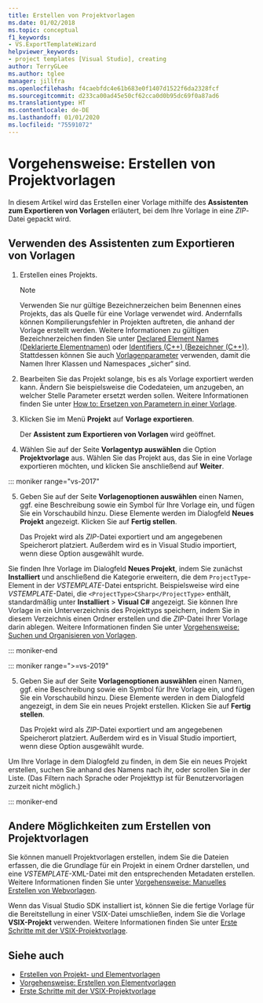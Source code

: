 ```yaml
---
title: Erstellen von Projektvorlagen
ms.date: 01/02/2018
ms.topic: conceptual
f1_keywords:
- VS.ExportTemplateWizard
helpviewer_keywords:
- project templates [Visual Studio], creating
author: TerryGLee
ms.author: tglee
manager: jillfra
ms.openlocfilehash: f4caebfdc4e61b683e0f1407d1522f6da2328fcf
ms.sourcegitcommit: d233ca00ad45e50cf62cca0d0b95dc69f0a87ad6
ms.translationtype: HT
ms.contentlocale: de-DE
ms.lasthandoff: 01/01/2020
ms.locfileid: "75591072"
---
```

# <a name="how-to-create-project-templates"></a>Vorgehensweise: Erstellen von Projektvorlagen

In diesem Artikel wird das Erstellen einer Vorlage mithilfe des **Assistenten zum Exportieren von Vorlagen** erläutert, bei dem Ihre Vorlage in eine *ZIP*-Datei gepackt wird.

## <a name="use-the-export-template-wizard"></a>Verwenden des Assistenten zum Exportieren von Vorlagen

1. Erstellen eines Projekts.

    > [!NOTE]
    > Verwenden Sie nur gültige Bezeichnerzeichen beim Benennen eines Projekts, das als Quelle für eine Vorlage verwendet wird. Andernfalls können Kompilierungsfehler in Projekten auftreten, die anhand der Vorlage erstellt werden. Weitere Informationen zu gültigen Bezeichnerzeichen finden Sie unter [Declared Element Names (Deklarierte Elementnamen)](/dotnet/visual-basic/programming-guide/language-features/declared-elements/declared-element-names) oder [Identifiers (C++) (Bezeichner (C++))](/cpp/cpp/identifiers-cpp). Stattdessen können Sie auch [Vorlagenparameter](../ide/template-parameters.md) verwenden, damit die Namen Ihrer Klassen und Namespaces „sicher“ sind.

2. Bearbeiten Sie das Projekt solange, bis es als Vorlage exportiert werden kann. Ändern Sie beispielsweise die Codedateien, um anzugeben, an welcher Stelle Parameter ersetzt werden sollen. Weitere Informationen finden Sie unter [How to: Ersetzen von Parametern in einer Vorlage](../ide/how-to-substitute-parameters-in-a-template.md).

3. Klicken Sie im Menü **Projekt** auf **Vorlage exportieren**.

   Der **Assistent zum Exportieren von Vorlagen** wird geöffnet.

4. Wählen Sie auf der Seite **Vorlagentyp auswählen** die Option **Projektvorlage** aus. Wählen Sie das Projekt aus, das Sie in eine Vorlage exportieren möchten, und klicken Sie anschließend auf **Weiter**.

::: moniker range="vs-2017"

5. Geben Sie auf der Seite **Vorlagenoptionen auswählen** einen Namen, ggf. eine Beschreibung sowie ein Symbol für Ihre Vorlage ein, und fügen Sie ein Vorschaubild hinzu. Diese Elemente werden im Dialogfeld **Neues Projekt** angezeigt. Klicken Sie auf **Fertig stellen**.

   Das Projekt wird als *ZIP*-Datei exportiert und am angegebenen Speicherort platziert. Außerdem wird es in Visual Studio importiert, wenn diese Option ausgewählt wurde.

Sie finden Ihre Vorlage im Dialogfeld **Neues Projekt**, indem Sie zunächst **Installiert** und anschließend die Kategorie erweitern, die dem `ProjectType`-Element in der *VSTEMPLATE*-Datei entspricht. Beispielsweise wird eine *VSTEMPLATE*-Datei, die `<ProjectType>CSharp</ProjectType>` enthält, standardmäßig unter **Installiert** > **Visual C#** angezeigt. Sie können Ihre Vorlage in ein Unterverzeichnis des Projekttyps speichern, indem Sie in diesem Verzeichnis einen Ordner erstellen und die *ZIP*-Datei Ihrer Vorlage darin ablegen. Weitere Informationen finden Sie unter [Vorgehensweise: Suchen und Organisieren von Vorlagen](../ide/how-to-locate-and-organize-project-and-item-templates.md).

::: moniker-end

::: moniker range=">=vs-2019"

5. Geben Sie auf der Seite **Vorlagenoptionen auswählen** einen Namen, ggf. eine Beschreibung sowie ein Symbol für Ihre Vorlage ein, und fügen Sie ein Vorschaubild hinzu. Diese Elemente werden in dem Dialogfeld angezeigt, in dem Sie ein neues Projekt erstellen. Klicken Sie auf **Fertig stellen**.

   Das Projekt wird als *ZIP*-Datei exportiert und am angegebenen Speicherort platziert. Außerdem wird es in Visual Studio importiert, wenn diese Option ausgewählt wurde.

Um Ihre Vorlage in dem Dialogfeld zu finden, in dem Sie ein neues Projekt erstellen, suchen Sie anhand des Namens nach ihr, oder scrollen Sie in der Liste. (Das Filtern nach Sprache oder Projekttyp ist für Benutzervorlagen zurzeit nicht möglich.)

::: moniker-end

## <a name="other-ways-to-create-project-templates"></a>Andere Möglichkeiten zum Erstellen von Projektvorlagen

Sie können manuell Projektvorlagen erstellen, indem Sie die Dateien erfassen, die die Grundlage für ein Projekt in einem Ordner darstellen, und eine *VSTEMPLATE*-XML-Datei mit den entsprechenden Metadaten erstellen. Weitere Informationen finden Sie unter [Vorgehensweise: Manuelles Erstellen von Webvorlagen](../ide/how-to-manually-create-web-templates.md).

Wenn das Visual Studio SDK installiert ist, können Sie die fertige Vorlage für die Bereitstellung in einer VSIX-Datei umschließen, indem Sie die Vorlage **VSIX-Projekt** verwenden. Weitere Informationen finden Sie unter [Erste Schritte mit der VSIX-Projektvorlage](../extensibility/getting-started-with-the-vsix-project-template.md).

## <a name="see-also"></a>Siehe auch

- [Erstellen von Projekt- und Elementvorlagen](../ide/creating-project-and-item-templates.md)
- [Vorgehensweise: Erstellen von Elementvorlagen](../ide/how-to-create-item-templates.md)
- [Erste Schritte mit der VSIX-Projektvorlage](../extensibility/getting-started-with-the-vsix-project-template.md)
